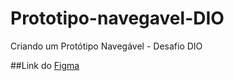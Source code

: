 # Prototipo-navegavel-DIO
Criando um Protótipo Navegável - Desafio DIO

##Link do [Figma](https://www.figma.com/file/jt7NGkEUO1AE645qtjxVgZ/Prot%C3%B3tipo---DIO?type=design&node-id=0%3A1&mode=design&t=Gjz3nqW2Wcr4jALp-1)
